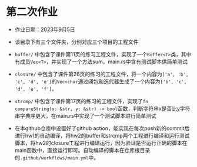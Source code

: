 # 第二次作业

- 作业日期：2023年9月5日

- 该目录下有三个文件夹，分别对应三个项目的工程文件

- `buffer/` 中包含了课件第11页的练习工程文件，实现了一个`Buffer<T>`类，其中有成员`Vec<T>`，并实现了一个方法sum，main.rs中含有测试脚本供简单测试

- `closure/` 中包含了课件第26页的练习的工程文件，将一个内容为`['a', 'b', 'c', 'd', 'e']`的`Vec<char`通过闭包和迭代器生成了一个内容为`['b', 'c', 'd', 'e', 'f']`。

- `strcmp/` 中包含了课件第17页的练习的工程文件，实现了`fn compareString(x: &str, y: &str) -> bool`函数，判断字符串x是否比y字符串字典序更大，在main.rs中实现了一个测试脚本进行简单测试

- 在本github仓库中设置好了github action，能实现在每次push新的commit后进行hw1的自动编译，将hw2的buffer和strcmp两个工程进行编译和运行测试脚本，将hw2的closure工程进行编译运行，因为验证是否运行正确的脚本在main函数中，直接运行即可。自动编译的脚本在仓库根目录的`.github/workflows/main.yml`中。